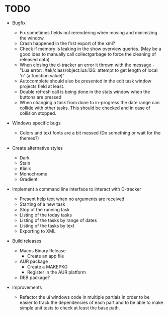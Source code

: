 # TODO

* Bugfix
    + Fix sometimes fields not rerendering when moving and minimizing the window.
    + Crash happened in the first export of the xml?
    + Check if memory is leaking in the show overview queries. (May be a good idea to manually call collectgarbage to force the cleaning of released data)
    + When closing the d-tracker an error it thrown with the message - "Lua error: ./tek/class/object.lua:126: attempt to get length of local 'n' (a function value)"
    + Autocomplete should also be presented in the edit task window projects field at least.
    + Double refresh call is being done in the stats window when the buttons are pressed
    + When changing a task from done to in-progress the date range can collide with other tasks. This should be checked and in case of collision stopped.

* Windows specific bugs
    + Colors and text fonts are a bit messed (Do something or wait for the themes?)

* Create alternative styles
    + Dark
    + Stain
    + Klinik
    + Monochrome
    + Gradient

* Implement a command line interface to interact with D-tracker
    + Present help text when no arguments are received
    + Starting of a new task
    + Stop of the running task
    + Listing of the today tasks
    + Listing of the tasks by range of dates
    + Listing of the tasks by text
    + Exporting to XML

* Build releases
    + Macos Binary Release
        - Create an app file
    + AUR package
        - Create a MAKEPKG
        - Register in the AUR platform
    + DEB package?

* Improvements
    + Refactor the ui windows code in multiple partials in order to be easier to track the dependencies of each part and to be able to make simple unit tests to check at least the base path.
